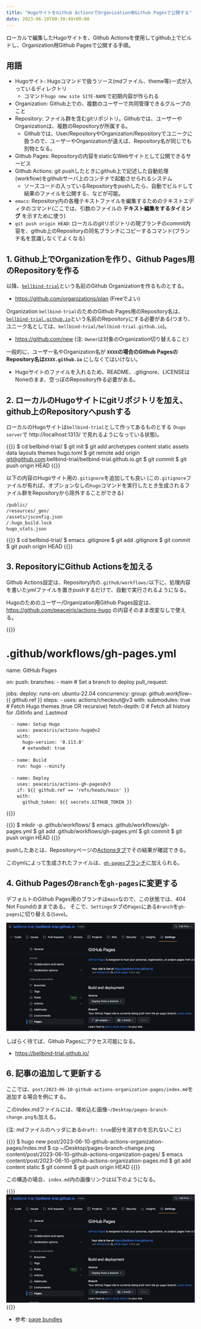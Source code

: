 ```yaml
---
title: "HugoサイトをGithub ActionsでOrganization用Github Pagesで公開する"
date: 2023-06-10T00:39:49+09:00
---
```


ローカルで編集したHugoサイトを、Github Actionsを使用してgithub上でビルドし、Organization用Github Pagesで公開する手順。
<!--more-->

## 用語

- Hugoサイト: Hugoコマンドで扱うソース(mdファイル、theme等)一式が入っているディレクトリ
  - コマンド`hugo new site SITE-NAME`で初期内容が作られる
- Organization: Github上での、複数のユーザーで共同管理できるグループのこと
- Repository: ファイル群を含むgitリポジトリ。Githubでは、ユーザーやOrganizationは、複数のRepositoryが所属する。
  - Githubでは、User/RepositoryやOrganization/Repositoryでユニークに扱うので、ユーザーやOrganizationが違えば、Repository名が同じでも別物となる。
- Github Pages: Repositoryの内容をstaticなWebサイトとして公開できるサービス
- Github Actions: git pushしたときにgithub上で記述した自動処理(workflow)をgithubサーバ上のコンテナで起動させられるシステム
  - ソースコードの入っているRepositoryをpushしたら、自動でビルドして結果のファイルを公開する、などが可能。
- `emacs`: Repository内の各種テキストファイルを編集するためのテキストエディタのコマンド(ここでは、引数のファイルの **テキスト編集をするタイミング** を示すために使う)
- `git push origin HEAD`: ローカルのgitリポジトリの現ブランチのcommit内容を、github上のRepositoryの同名ブランチにコピーするコマンド(ブランチ名を意識しなくてよくなる)

## 1. Github上でOrganizationを作り、Github Pages用のRepositoryを作る

以降、[`bellbind-trial`](https://github.com/bellbind-trial/)という名前のGithub Organizationを作るものとする。

- https://github.com/organizations/plan (Freeでよい)

Organization `bellbind-trial`のためのGithub Pages用のRepository名は、[`bellbind-trial.github.io`](https://github.com/bellbind-trial/bellbind-trial.github.io)という名前のRepositoryにする必要がある(つまり、ユニーク名としては、`bellbind-trial/bellbind-trial.github.io`)。

- https://github.com/new (注: `Owner`は対象のOrganization切り替えること)

一般的に、ユーザー名やOrganization名が **`XXXX`の場合のGithub PagesのRepository名は`XXXX.github.io`** にしなくてはいけない。

- Hugoサイトのファイルを入れるため、README、.gitignore、LICENSEはNoneのまま、空っぽのRepository作る必要がある。

## 2. ローカルのHugoサイトにgitリポジトリを加え、github上のRepositoryへpushする

ローカルのHugoサイトは`bellbind-trial`として作ってあるものとする
(`hugo server`で http://localhost:1313/ で見れるようになっている状態)。

{{<highlight bash>}}
$ cd bellbind-trial/
$ git init
$ git add archetypes content static assets data layouts themes hugo.toml
$ git remote add origin git@github.com:bellbind-trial/bellbind-trial.github.io.git
$ git commit
$ git push origin HEAD
{{</highlight>}}

以下の内容のHugoサイト用の`.gitignore`を追加しても良い
(この`.gitignore`ファイルが有れば、オプションなしの`hugo`コマンドを実行したとき生成されるファイル群をRepositoryから除外することができる)

```
/public/
/resources/_gen/
/assets/jsconfig.json
/.hugo_build.lock
hugo_stats.json
```

{{<highlight bash>}}
$ cd bellbind-trial/
$ emacs .gitignore
$ git add .gitignore
$ git commit
$ git push origin HEAD
{{</highlight>}}

## 3. RepositoryにGithub Actionsを加える

Github Actions設定は、Repository内の`.github/workflows/`以下に、処理内容を書いたymlファイルを置きpushするだけで、自動で実行されるようになる。

Hugoのためのユーザー/Organization用Github Pages設定は、 https://github.com/peaceiris/actions-hugo の内容そのまま改変なしで使える。

{{<highlight yml>}}
# .github/workflows/gh-pages.yml
name: GitHub Pages

on:
  push:
    branches:
      - main  # Set a branch to deploy
  pull_request:

jobs:
  deploy:
    runs-on: ubuntu-22.04
    concurrency:
      group: ${{ github.workflow }}-${{ github.ref }}
    steps:
      - uses: actions/checkout@v3
        with:
          submodules: true  # Fetch Hugo themes (true OR recursive)
          fetch-depth: 0    # Fetch all history for .GitInfo and .Lastmod

      - name: Setup Hugo
        uses: peaceiris/actions-hugo@v2
        with:
          hugo-version: '0.113.0'
          # extended: true

      - name: Build
        run: hugo --minify

      - name: Deploy
        uses: peaceiris/actions-gh-pages@v3
        if: ${{ github.ref == 'refs/heads/main' }}
        with:
          github_token: ${{ secrets.GITHUB_TOKEN }}
{{</highlight>}}

{{<highlight bash>}}
$ mkdir -p .github/workflows/
$ emacs .github/workflows/gh-pages.yml
$ git add .github/workflows/gh-pages.yml
$ git commit
$ git push origin HEAD
{{</highlight>}}

pushしたあとは、Repositoryページの[Actionsタブ](https://github.com/bellbind-trial/bellbind-trial.github.io/actions)でその結果が確認できる。

このymlによって生成されたファイルは、[`gh-pages`ブランチ](https://github.com/bellbind-trial/bellbind-trial.github.io/tree/gh-pages)に加えられる。


## 4. Github Pagesの`Branch`を`gh-pages`に変更する

デフォルトのGithub Pages用のブランチは`main`なので、この状態では、404 Not Foundのままである。
そこで、`Settings`タブの`Pages`にある`Branch`を`gh-pages`に切り替える(`Save`)。

![Setting - Pages - Branchをgh-pagesへ変更しSave](./pages-branch-change.png)

しばらく待てば、Github Pagesにアクセス可能になる。

- https://bellbind-trial.github.io/

## 6. 記事の追加して更新する

ここでは、`post/2023-06-10-github-actions-organization-pages/index.md`を追加する場合を例にする。

このindex.mdファイルには、埋め込む画像`~/Desktop/pages-branch-change.png`も加える。

(注: mdファイルのヘッダにある`draft: true`部分を消すのを忘れないこと)

{{<highlight bash>}}
$ hugo new post/2023-06-10-github-actions-organization-pages/index.md
$ cp ~/Desktop/pages-branch-change.png content/post/2023-06-10-github-actions-organization-pages/
$ emacs content/post/2023-06-10-github-actions-organization-pages.md
$ git add content static
$ git commit
$ git push origin HEAD
{{</highlight>}}

この構造の場合、`index.md`内の画像リンクは以下のようになる。

{{<highlight bash>}}
![Setting - Pages - Branchをgh-pagesへ変更しSave](./pages-branch-change.png)
{{</highlight>}}




- 参考: [page bundles](https://gohugo.io/content-management/page-bundles/)

